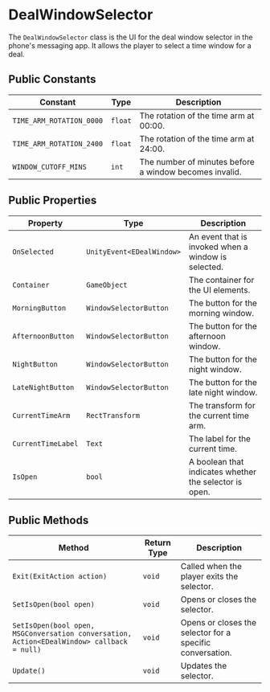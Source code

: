 # DealWindowSelector

The `DealWindowSelector` class is the UI for the deal window selector in the phone's messaging app. It allows the player to select a time window for a deal.

## Public Constants

| Constant               | Type  | Description                                      |
| ---------------------- | ----- | ------------------------------------------------ |
| `TIME_ARM_ROTATION_0000` | `float` | The rotation of the time arm at 00:00.           |
| `TIME_ARM_ROTATION_2400` | `float` | The rotation of the time arm at 24:00.           |
| `WINDOW_CUTOFF_MINS`   | `int` | The number of minutes before a window becomes invalid. |

## Public Properties

| Property            | Type                       | Description                                      |
| ------------------- | -------------------------- | ------------------------------------------------ |
| `OnSelected`        | `UnityEvent<EDealWindow>`  | An event that is invoked when a window is selected. |
| `Container`         | `GameObject`               | The container for the UI elements.               |
| `MorningButton`     | `WindowSelectorButton`     | The button for the morning window.               |
| `AfternoonButton`   | `WindowSelectorButton`     | The button for the afternoon window.             |
| `NightButton`       | `WindowSelectorButton`     | The button for the night window.                 |
| `LateNightButton`   | `WindowSelectorButton`     | The button for the late night window.            |
| `CurrentTimeArm`    | `RectTransform`            | The transform for the current time arm.          |
| `CurrentTimeLabel`  | `Text`                     | The label for the current time.                  |
| `IsOpen`            | `bool`                     | A boolean that indicates whether the selector is open. |

## Public Methods

| Method                                      | Return Type | Description                                      |
| ------------------------------------------- | ----------- | ------------------------------------------------ |
| `Exit(ExitAction action)`                   | `void`      | Called when the player exits the selector.       |
| `SetIsOpen(bool open)`                      | `void`      | Opens or closes the selector.                    |
| `SetIsOpen(bool open, MSGConversation conversation, Action<EDealWindow> callback = null)` | `void` | Opens or closes the selector for a specific conversation. |
| `Update()`                                  | `void`      | Updates the selector.                            |
